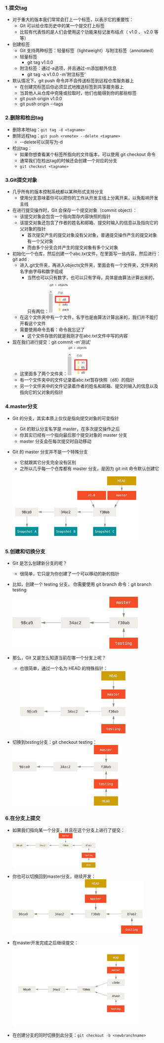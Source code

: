 ### 1.提交tag

- 对于重大的版本我们常常会打上一个标签，以表示它的重要性：
  - Git 可以给仓库历史中的某一个提交打上标签
  - 比较有代表性的是人们会使用这个功能来标记发布结点（ v1.0 、 v2.0 等等）
- 创建标签
  - Git 支持两种标签：轻量标签（lightweight）与附注标签（annotated）
  - 轻量标签
    - git tag v1.0.0
  - 附注标签：通过-a选项，并且通过-m添加额外信息
    - git tag -a v1.0.0 -m'附注标签'
- 默认情况下，git push 命令并不会传送标签到远程仓库服务器上
  - 在创建完标签后你必须显式地推送标签到共享服务器上
  - 当其他人从仓库中克隆或拉取时，他们也能得到你的那些标签
  - git push origin v1.0.0
  - git push origin --tags

### 2.删除和检出tag

- 删除本地tag：`git tag -d <tagname>`
- 删除远程tag：`git push <remote> --delete <tagname>`
  - --delete可以简写为-d
- 检出tag：
  - 如果你想查看某个标签所指向的文件版本，可以使用 git checkout 命令
  - 通常我们在检出tag的时候还会创建一个对应的分支
  - `git checkout <tagname>`

### 3.Git提交对象

- 几乎所有的版本控制系统都以某种形式支持分支
  - 使用分支意味着你可以把你的工作从开发主线上分离开来，以免影响开发主线
- 在进行提交操作时，Git 会保存一个提交对象（commit object）：
  - 该提交对象会包含一个指向暂存内容快照的指针
  - 该提交对象还包含了作者的姓名和邮箱、提交时输入的信息以及指向它的父对象的指针
    - 首次提交产生的提交对象没有父对象，普通提交操作产生的提交对象有一个父对象
    - 而由多个分支合并产生的提交对象有多个父对象
- 初始化一个仓库，然后创建一个abc.txt文件，在里面写一些内容，然后进行：git add .
  - 进入.git文件夹，再进入objects文件夹，里面会有一个文件夹，文件夹的名字由字母和数字组成
    - 当然也可以只有数字，也可以只有字母，具体是由算法计算出来的，只有两位：<img src="images/image-20220709080924697.png" alt="image-20220709080924697" style="zoom: 50%;" />
  - 在这个文件夹中有一个文件，名字也是由算法计算出来的，我们并不能打开看这个文件
  - 需要使用命令去看：命令我忘记了
    - 这个文件存放的就是我刚才在abc.txt文件中写的内容
- 现在我们进行提交：git commit -m'测试'
  - 这里面多了两个文件夹：<img src="images/image-20220709081249562.png" alt="image-20220709081249562" style="zoom: 50%;" />
  - 有一个文件夹中的文件记录着abc.txt暂存快照（d8）的指针
  - 另一个文件夹中的文件记录着作者的姓名和邮箱、提交时输入的信息以及指向它的父对象的指针

### 4.master分支

- Git 的分支，其实本质上仅仅是指向提交对象的可变指针

  - Git 的默认分支名字是 master，在多次提交操作之后
  - 你其实已经有一个指向最后那个提交对象的 master 分支
  - master 分支会在每次提交时自动移动

- Git 的 master 分支并不是一个特殊分支

  - 它就跟其它分支完全没有区别
  - 之所以几乎每一个仓库都有 master 分支，是因为 git init 命令默认创建它

  <img src="images/image-20220709084359791.png" alt="image-20220709084359791" style="zoom:50%;" />

### 5.创建和切换分支

- Git 是怎么创建新分支的呢？

  - 很简单，它只是为你创建了一个可以移动的新的指针

- 比如，创建一个 testing 分支， 你需要使用 git branch 命令：git branch testing

  <img src="images/image-20220709084627732.png" alt="image-20220709084627732" style="zoom:50%;" />

- 那么，Git 又是怎么知道当前在哪一个分支上呢？

  - 也很简单，通过一个名为 HEAD 的特殊指针：<img src="images/image-20220709084726269.png" alt="image-20220709084726269" style="zoom: 50%;" />

- 切换到testing分支：git checkout testing：<img src="images/image-20220709084745014.png" alt="image-20220709084745014" style="zoom: 50%;" />

### 6.在分支上提交

- 如果我们指向某一个分支，并且在这个分支上进行了提交：<img src="images/image-20220709084925718.png" alt="image-20220709084925718" style="zoom:33%;" />
- 你也可以切换回到master分支，继续开发：<img src="images/image-20220709084949543.png" alt="image-20220709084949543" style="zoom: 50%;" />
- 在master开发完成之后继续提交：<img src="images/image-20220709085021720.png" alt="image-20220709085021720" style="zoom: 50%;" />

- 在创建分支的同时切换到此分支：`git checkout -b <newbranchname>`

